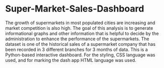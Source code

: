 # Super-Market-Sales-Dashboard

The growth of supermarkets in most populated cities are increasing and market competition is also high.
The goal of this analysis is to generate informational graphs and other information that is helpful to decide by the administration to enhance the performance of the supermarkets. The dataset is one of the historical sales of a supermarket company that has been recorded in 3 different branches for 3 months of data.
This is a Python-based interactive dashboard. For the styling, CSS language was used, and for marking the dash app HTML language was used.
